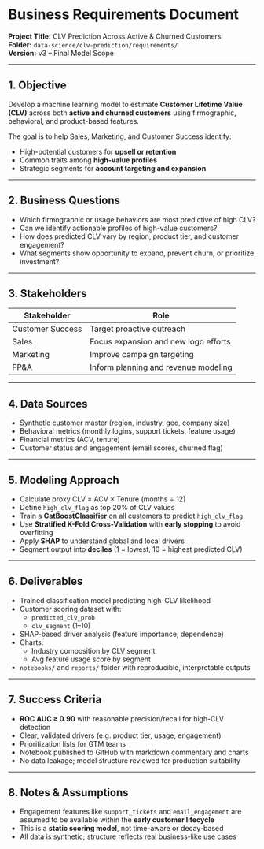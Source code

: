 # Business Requirements Document  
**Project Title:** CLV Prediction Across Active & Churned Customers  
**Folder:** `data-science/clv-prediction/requirements/`  
**Version:** v3 – Final Model Scope  

---

## 1. Objective

Develop a machine learning model to estimate **Customer Lifetime Value (CLV)** across both **active and churned customers** using firmographic, behavioral, and product-based features.

The goal is to help Sales, Marketing, and Customer Success identify:
- High-potential customers for **upsell or retention**
- Common traits among **high-value profiles**
- Strategic segments for **account targeting and expansion**

---

## 2. Business Questions

- Which firmographic or usage behaviors are most predictive of high CLV?
- Can we identify actionable profiles of high-value customers?
- How does predicted CLV vary by region, product tier, and customer engagement?
- What segments show opportunity to expand, prevent churn, or prioritize investment?

---

## 3. Stakeholders

| Stakeholder        | Role                             |
|--------------------|----------------------------------|
| Customer Success   | Target proactive outreach        |
| Sales              | Focus expansion and new logo efforts |
| Marketing          | Improve campaign targeting       |
| FP&A               | Inform planning and revenue modeling |

---

## 4. Data Sources

- Synthetic customer master (region, industry, geo, company size)
- Behavioral metrics (monthly logins, support tickets, feature usage)
- Financial metrics (ACV, tenure)
- Customer status and engagement (email scores, churned flag)

---

## 5. Modeling Approach

- Calculate proxy CLV = ACV × Tenure (months ÷ 12)
- Define `high_clv_flag` as top 20% of CLV values
- Train a **CatBoostClassifier** on all customers to predict `high_clv_flag`
- Use **Stratified K-Fold Cross-Validation** with **early stopping** to avoid overfitting
- Apply **SHAP** to understand global and local drivers
- Segment output into **deciles** (1 = lowest, 10 = highest predicted CLV)

---

## 6. Deliverables

- Trained classification model predicting high-CLV likelihood
- Customer scoring dataset with:
  - `predicted_clv_prob`
  - `clv_segment` (1–10)
- SHAP-based driver analysis (feature importance, dependence)
- Charts:
  - Industry composition by CLV segment
  - Avg feature usage score by segment
- `notebooks/` and `reports/` folder with reproducible, interpretable outputs

---

## 7. Success Criteria

- **ROC AUC ≥ 0.90** with reasonable precision/recall for high-CLV detection
- Clear, validated drivers (e.g. product tier, usage, engagement)
- Prioritization lists for GTM teams
- Notebook published to GitHub with markdown commentary and charts
- No data leakage; model structure reviewed for production suitability

---

## 8. Notes & Assumptions

- Engagement features like `support_tickets` and `email_engagement` are assumed to be available within the **early customer lifecycle**
- This is a **static scoring model**, not time-aware or decay-based
- All data is synthetic; structure reflects real business-like use cases
